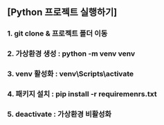 ## [Python 프로젝트 실행하기]

### 1. git clone & 프로젝트 폴더 이동

### 2. 가상환경 생성 : python -m venv venv

### 3. venv 활성화 : venv\Scripts\activate

### 4. 패키지 설치 : pip install -r requiremenrs.txt

### 5. deactivate : 가상환경 비활성화
